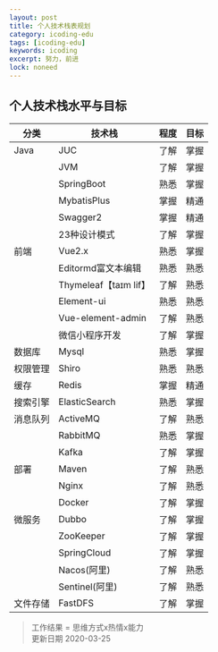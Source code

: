 ```yaml
---
layout: post
title: 个人技术栈表规划
category: icoding-edu
tags: [icoding-edu]
keywords: icoding
excerpt: 努力，前进
lock: noneed
---
```


## 个人技术栈水平与目标

| 分类     | 技术栈                | 程度 | 目标 |
| -------- | --------------------- | ---- | ---- |
| Java     | JUC                   | 了解 | 掌握 |
|          | JVM                   | 了解 | 掌握 |
|          | SpringBoot            | 熟悉 | 掌握 |
|          | MybatisPlus           | 掌握 | 精通 |
|          | Swagger2              | 掌握 | 精通 |
|          | 23种设计模式          | 了解 | 掌握 |
| 前端     | Vue2.x                | 熟悉 | 掌握 |
|          | Editormd富文本编辑    | 熟悉 | 熟悉 |
|          | Thymeleaf【taɪm lif】 | 了解 | 熟悉 |
|          | Element-ui            | 熟悉 | 熟悉 |
|          | Vue-element-admin     | 了解 | 熟悉 |
|          | 微信小程序开发        | 了解 | 掌握 |
| 数据库   | Mysql                 | 熟悉 | 掌握 |
| 权限管理 | Shiro                 | 熟悉 | 熟悉 |
| 缓存     | Redis                 | 掌握 | 精通 |
| 搜索引擎 | ElasticSearch         | 熟悉 | 掌握 |
| 消息队列 | ActiveMQ              | 了解 | 熟悉 |
|          | RabbitMQ              | 熟悉 | 掌握 |
|          | Kafka                 | 了解 | 掌握 |
| 部署     | Maven                 | 了解 | 熟悉 |
|          | Nginx                 | 了解 | 熟悉 |
|          | Docker                | 了解 | 掌握 |
| 微服务   | Dubbo                 | 了解 | 掌握 |
|          | ZooKeeper             | 了解 | 掌握 |
|          | SpringCloud           | 了解 | 掌握 |
|          | Nacos(阿里)           | 了解 | 熟悉 |
|          | Sentinel(阿里)        | 了解 | 熟悉 |
| 文件存储 | FastDFS               | 了解 | 掌握 |

> 工作结果 = 思维方式x热情x能力  
> 更新日期 2020-03-25
